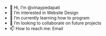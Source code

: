 - 👋 Hi, I’m @vinaypedapati
- 👀 I’m interested in Website Design
- 🌱 I’m currently learning how to program
- 💞️ I’m looking to collaborate on future projects
- 📫 How to reach me: Email

<!---
vinaypedapati/vinaypedapati is a ✨ special ✨ repository because its `README.md` (this file) appears on your GitHub profile.
You can click the Preview link to take a look at your changes.
--->
